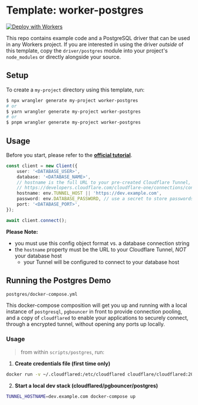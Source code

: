 # Template: worker-postgres

[![Deploy with Workers](https://deploy.workers.cloudflare.com/button)](https://deploy.workers.cloudflare.com/?url=https://github.com/cloudflare/workers-sdk/tree/main/templates/worker-postgres)

This repo contains example code and a PostgreSQL driver that can be used in any Workers project. If you are interested in using the driver _outside_ of this template, copy the `driver/postgres` module into your project's `node_modules` or directly alongside your source.

## Setup

To create a `my-project` directory using this template, run:

```sh
$ npx wrangler generate my-project worker-postgres
# or
$ yarn wrangler generate my-project worker-postgres
# or
$ pnpm wrangler generate my-project worker-postgres
```

## Usage

Before you start, please refer to the **[official tutorial](https://developers.cloudflare.com/workers/tutorials/query-postgres-from-workers-using-database-connectors)**.

```ts
const client = new Client({
	user: '<DATABASE_USER>',
	database: '<DATABASE_NAME>',
	// hostname is the full URL to your pre-created Cloudflare Tunnel, see documentation here:
	// https://developers.cloudflare.com/cloudflare-one/connections/connect-apps/create-tunnel
	hostname: env.TUNNEL_HOST || 'https://dev.example.com',
	password: env.DATABASE_PASSWORD, // use a secret to store passwords
	port: '<DATABASE_PORT>',
});

await client.connect();
```

**Please Note:**

- you must use this config object format vs. a database connection string
- the `hostname` property must be the URL to your Cloudflare Tunnel, _NOT_ your database host
  - your Tunnel will be configured to connect to your database host

## Running the Postgres Demo

`postgres/docker-compose.yml`

This docker-compose composition will get you up and running with a local instance of `postgresql`,
`pgbouncer` in front to provide connection pooling, and a copy of `cloudflared` to enable your
applications to securely connect, through a encrypted tunnel, without opening any ports up locally.

### Usage

> from within `scripts/postgres`, run:

1. **Create credentials file (first time only)**

```sh
docker run -v ~/.cloudflared:/etc/cloudflared cloudflare/cloudflared:2021.10.5 login
```

2. **Start a local dev stack (cloudflared/pgbouncer/postgres)**

```sh
TUNNEL_HOSTNAME=dev.example.com docker-compose up
```
